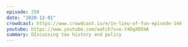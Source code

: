 ```yaml
---
episode: 250
date: "2020-12-01"
crowdcast: https://www.crowdcast.io/e/in-lieu-of-fun-episode-144
youtube: https://www.youtube.com/watch?v=o-t4DgXDImA
summary: DIscussing tax history and policy
---
```


